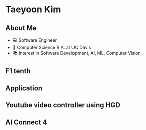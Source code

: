 # Taeyoon Kim

## About Me
 * :computer: Software Engineer
 * :school: Computer Science B.A. at UC Davis
 * :books: Interest in Software Development, AI, ML, Computer Vision

## F1 tenth
## Application
## Youtube video controller using HGD
## AI Connect 4 
<!--
**C-Gongja/C-Gongja** is a ✨ _special_ ✨ repository because its `README.md` (this file) appears on your GitHub profile.

Here are some ideas to get you started:

- 🔭 I’m currently working on ...
- 🌱 I’m currently learning ...
- 👯 I’m looking to collaborate on ...
- 🤔 I’m looking for help with ...
- 💬 Ask me about ...
- 📫 How to reach me: ...
- 😄 Pronouns: ...
- ⚡ Fun fact: ...
-->
